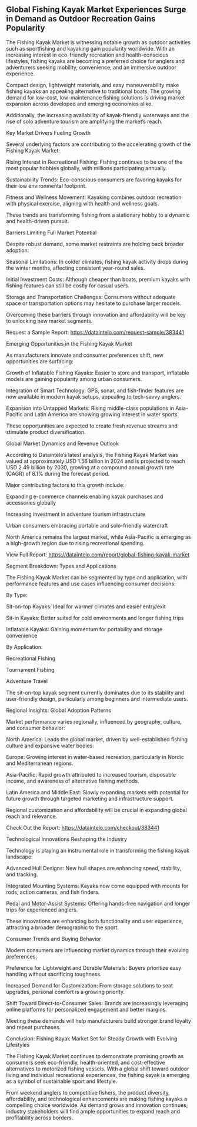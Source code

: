 ## Global Fishing Kayak Market Experiences Surge in Demand as Outdoor Recreation Gains Popularity

The Fishing Kayak Market is witnessing notable growth as outdoor activities such as sportfishing and kayaking gain popularity worldwide. With an increasing interest in eco-friendly recreation and health-conscious lifestyles, fishing kayaks are becoming a preferred choice for anglers and adventurers seeking mobility, convenience, and an immersive outdoor experience.

Compact design, lightweight materials, and easy maneuverability make fishing kayaks an appealing alternative to traditional boats. The growing demand for low-cost, low-maintenance fishing solutions is driving market expansion across developed and emerging economies alike.

Additionally, the increasing availability of kayak-friendly waterways and the rise of solo adventure tourism are amplifying the market’s reach.

Key Market Drivers Fueling Growth

Several underlying factors are contributing to the accelerating growth of the Fishing Kayak Market:

Rising Interest in Recreational Fishing: Fishing continues to be one of the most popular hobbies globally, with millions participating annually.

Sustainability Trends: Eco-conscious consumers are favoring kayaks for their low environmental footprint.

Fitness and Wellness Movement: Kayaking combines outdoor recreation with physical exercise, aligning with health and wellness goals.

These trends are transforming fishing from a stationary hobby to a dynamic and health-driven pursuit.

Barriers Limiting Full Market Potential

Despite robust demand, some market restraints are holding back broader adoption:

Seasonal Limitations: In colder climates, fishing kayak activity drops during the winter months, affecting consistent year-round sales.

Initial Investment Costs: Although cheaper than boats, premium kayaks with fishing features can still be costly for casual users.

Storage and Transportation Challenges: Consumers without adequate space or transportation options may hesitate to purchase larger models.

Overcoming these barriers through innovation and affordability will be key to unlocking new market segments.

Request a Sample Report: https://dataintelo.com/request-sample/383441

Emerging Opportunities in the Fishing Kayak Market

As manufacturers innovate and consumer preferences shift, new opportunities are surfacing:

Growth of Inflatable Fishing Kayaks: Easier to store and transport, inflatable models are gaining popularity among urban consumers.

Integration of Smart Technology: GPS, sonar, and fish-finder features are now available in modern kayak setups, appealing to tech-savvy anglers.

Expansion into Untapped Markets: Rising middle-class populations in Asia-Pacific and Latin America are showing growing interest in water sports.

These opportunities are expected to create fresh revenue streams and stimulate product diversification.

Global Market Dynamics and Revenue Outlook

According to Dataintelo’s latest analysis, the Fishing Kayak Market was valued at approximately USD 1.56 billion in 2024 and is projected to reach USD 2.49 billion by 2030, growing at a compound annual growth rate (CAGR) of 8.1% during the forecast period.

Major contributing factors to this growth include:

Expanding e-commerce channels enabling kayak purchases and accessories globally

Increasing investment in adventure tourism infrastructure

Urban consumers embracing portable and solo-friendly watercraft

North America remains the largest market, while Asia-Pacific is emerging as a high-growth region due to rising recreational spending.

View Full Report: https://dataintelo.com/report/global-fishing-kayak-market

Segment Breakdown: Types and Applications

The Fishing Kayak Market can be segmented by type and application, with performance features and use cases influencing consumer decisions:

By Type:

Sit-on-top Kayaks: Ideal for warmer climates and easier entry/exit

Sit-in Kayaks: Better suited for cold environments and longer fishing trips

Inflatable Kayaks: Gaining momentum for portability and storage convenience

By Application:

Recreational Fishing

Tournament Fishing

Adventure Travel

The sit-on-top kayak segment currently dominates due to its stability and user-friendly design, particularly among beginners and intermediate users.

Regional Insights: Global Adoption Patterns

Market performance varies regionally, influenced by geography, culture, and consumer behavior:

North America: Leads the global market, driven by well-established fishing culture and expansive water bodies.

Europe: Growing interest in water-based recreation, particularly in Nordic and Mediterranean regions.

Asia-Pacific: Rapid growth attributed to increased tourism, disposable income, and awareness of alternative fishing methods.

Latin America and Middle East: Slowly expanding markets with potential for future growth through targeted marketing and infrastructure support.

Regional customization and affordability will be crucial in expanding global reach and relevance.

Check Out the Report: https://dataintelo.com/checkout/383441

Technological Innovations Reshaping the Industry

Technology is playing an instrumental role in transforming the fishing kayak landscape:

Advanced Hull Designs: New hull shapes are enhancing speed, stability, and tracking.

Integrated Mounting Systems: Kayaks now come equipped with mounts for rods, action cameras, and fish finders.

Pedal and Motor-Assist Systems: Offering hands-free navigation and longer trips for experienced anglers.

These innovations are enhancing both functionality and user experience, attracting a broader demographic to the sport.

Consumer Trends and Buying Behavior

Modern consumers are influencing market dynamics through their evolving preferences:

Preference for Lightweight and Durable Materials: Buyers prioritize easy handling without sacrificing toughness.

Increased Demand for Customization: From storage solutions to seat upgrades, personal comfort is a growing priority.

Shift Toward Direct-to-Consumer Sales: Brands are increasingly leveraging online platforms for personalized engagement and better margins.

Meeting these demands will help manufacturers build stronger brand loyalty and repeat purchases.

Conclusion: Fishing Kayak Market Set for Steady Growth with Evolving Lifestyles

The Fishing Kayak Market continues to demonstrate promising growth as consumers seek eco-friendly, health-oriented, and cost-effective alternatives to motorized fishing vessels. With a global shift toward outdoor living and individual recreational experiences, the fishing kayak is emerging as a symbol of sustainable sport and lifestyle.

From weekend anglers to competitive fishers, the product diversity, affordability, and technological enhancements are making fishing kayaks a compelling choice worldwide. As demand grows and innovation continues, industry stakeholders will find ample opportunities to expand reach and profitability across borders.
